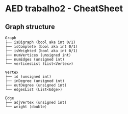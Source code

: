 # AED trabalho2 - CheatSheet

## Graph structure

```
Graph
├── isDigraph (bool aka int 0/1)
├── isComplete (bool aka int 0/1)
├── isWeighted (bool aka int 0/1)
├── numVertices (unsigned int)
├── numEdges (unsigned int)
└── verticesList (List<Vertex>)
```

```
Vertex
├── id (unsigned int)
├── inDegree (unsigned int)
├── outDegree (unsigned int)
└── edgesList (List<Edge>)
```

```
Edge
├── adjVertex (unsigned int)
└── weight (double)
```
